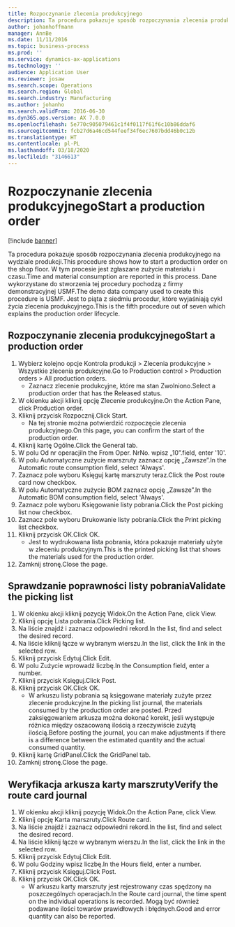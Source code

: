 ```yaml
---
title: Rozpoczynanie zlecenia produkcyjnego
description: Ta procedura pokazuje sposób rozpoczynania zlecenia produkcyjnego na wydziale produkcji.
author: johanhoffmann
manager: AnnBe
ms.date: 11/11/2016
ms.topic: business-process
ms.prod: ''
ms.service: dynamics-ax-applications
ms.technology: ''
audience: Application User
ms.reviewer: josaw
ms.search.scope: Operations
ms.search.region: Global
ms.search.industry: Manufacturing
ms.author: johanho
ms.search.validFrom: 2016-06-30
ms.dyn365.ops.version: AX 7.0.0
ms.openlocfilehash: 5e770c905079461c1f4f0117f61f6c10b86ddaf6
ms.sourcegitcommit: fcb27d6a46cd544feef34f6ec7607bdd46b0c12b
ms.translationtype: HT
ms.contentlocale: pl-PL
ms.lasthandoff: 03/18/2020
ms.locfileid: "3146613"
---
```

# <a name="start-a-production-order"></a><span data-ttu-id="8cb38-103">Rozpoczynanie zlecenia produkcyjnego</span><span class="sxs-lookup"><span data-stu-id="8cb38-103">Start a production order</span></span>

[!include [banner](../../includes/banner.md)]

<span data-ttu-id="8cb38-104">Ta procedura pokazuje sposób rozpoczynania zlecenia produkcyjnego na wydziale produkcji.</span><span class="sxs-lookup"><span data-stu-id="8cb38-104">This procedure shows how to start a production order on the shop floor.</span></span> <span data-ttu-id="8cb38-105">W tym procesie jest zgłaszane zużycie materiału i czasu.</span><span class="sxs-lookup"><span data-stu-id="8cb38-105">Time and material consumption are reported in this process.</span></span> <span data-ttu-id="8cb38-106">Dane wykorzystane do stworzenia tej procedury pochodzą z firmy demonstracyjnej USMF.</span><span class="sxs-lookup"><span data-stu-id="8cb38-106">The demo data company used to create this procedure is USMF.</span></span> <span data-ttu-id="8cb38-107">Jest to piąta z siedmiu procedur, które wyjaśniają cykl życia zlecenia produkcyjnego.</span><span class="sxs-lookup"><span data-stu-id="8cb38-107">This is the fifth procedure out of seven which explains the production order lifecycle.</span></span>


## <a name="start-a-production-order"></a><span data-ttu-id="8cb38-108">Rozpoczynanie zlecenia produkcyjnego</span><span class="sxs-lookup"><span data-stu-id="8cb38-108">Start a production order</span></span>
1. <span data-ttu-id="8cb38-109">Wybierz kolejno opcje Kontrola produkcji > Zlecenia produkcyjne > Wszystkie zlecenia produkcyjne.</span><span class="sxs-lookup"><span data-stu-id="8cb38-109">Go to Production control > Production orders > All production orders.</span></span>
    * <span data-ttu-id="8cb38-110">Zaznacz zlecenie produkcyjne, które ma stan Zwolniono.</span><span class="sxs-lookup"><span data-stu-id="8cb38-110">Select a production order that has the Released status.</span></span>  
2. <span data-ttu-id="8cb38-111">W okienku akcji kliknij opcję Zlecenie produkcyjne.</span><span class="sxs-lookup"><span data-stu-id="8cb38-111">On the Action Pane, click Production order.</span></span>
3. <span data-ttu-id="8cb38-112">Kliknij przycisk Rozpocznij.</span><span class="sxs-lookup"><span data-stu-id="8cb38-112">Click Start.</span></span>
    * <span data-ttu-id="8cb38-113">Na tej stronie można potwierdzić rozpoczęcie zlecenia produkcyjnego.</span><span class="sxs-lookup"><span data-stu-id="8cb38-113">On this page, you can confirm the start of the production order.</span></span>  
4. <span data-ttu-id="8cb38-114">Kliknij kartę Ogólne.</span><span class="sxs-lookup"><span data-stu-id="8cb38-114">Click the General tab.</span></span>
5. <span data-ttu-id="8cb38-115">W polu Od nr operacji</span><span class="sxs-lookup"><span data-stu-id="8cb38-115">In the From Oper.</span></span> <span data-ttu-id="8cb38-116">Nr</span><span class="sxs-lookup"><span data-stu-id="8cb38-116">No.</span></span> <span data-ttu-id="8cb38-117">wpisz „10”.</span><span class="sxs-lookup"><span data-stu-id="8cb38-117">field, enter '10'.</span></span>
6. <span data-ttu-id="8cb38-118">W polu Automatyczne zużycie marszruty zaznacz opcję „Zawsze”.</span><span class="sxs-lookup"><span data-stu-id="8cb38-118">In the Automatic route consumption field, select 'Always'.</span></span>
7. <span data-ttu-id="8cb38-119">Zaznacz pole wyboru Księguj kartę marszruty teraz.</span><span class="sxs-lookup"><span data-stu-id="8cb38-119">Click the Post route card now checkbox.</span></span>
8. <span data-ttu-id="8cb38-120">W polu Automatyczne zużycie BOM zaznacz opcję „Zawsze”.</span><span class="sxs-lookup"><span data-stu-id="8cb38-120">In the Automatic BOM consumption field, select 'Always'.</span></span>
9. <span data-ttu-id="8cb38-121">Zaznacz pole wyboru Księgowanie listy pobrania.</span><span class="sxs-lookup"><span data-stu-id="8cb38-121">Click the Post picking list now checkbox.</span></span>
10. <span data-ttu-id="8cb38-122">Zaznacz pole wyboru Drukowanie listy pobrania.</span><span class="sxs-lookup"><span data-stu-id="8cb38-122">Click the Print picking list checkbox.</span></span>
11. <span data-ttu-id="8cb38-123">Kliknij przycisk OK.</span><span class="sxs-lookup"><span data-stu-id="8cb38-123">Click OK.</span></span>
    * <span data-ttu-id="8cb38-124">Jest to wydrukowana lista pobrania, która pokazuje materiały użyte w zleceniu produkcyjnym.</span><span class="sxs-lookup"><span data-stu-id="8cb38-124">This is the printed picking list that shows the materials used for the production order.</span></span>  
12. <span data-ttu-id="8cb38-125">Zamknij stronę.</span><span class="sxs-lookup"><span data-stu-id="8cb38-125">Close the page.</span></span>

## <a name="validate-the-picking-list"></a><span data-ttu-id="8cb38-126">Sprawdzanie poprawności listy pobrania</span><span class="sxs-lookup"><span data-stu-id="8cb38-126">Validate the picking list</span></span>
1. <span data-ttu-id="8cb38-127">W okienku akcji kliknij pozycję Widok.</span><span class="sxs-lookup"><span data-stu-id="8cb38-127">On the Action Pane, click View.</span></span>
2. <span data-ttu-id="8cb38-128">Kliknij opcję Lista pobrania.</span><span class="sxs-lookup"><span data-stu-id="8cb38-128">Click Picking list.</span></span>
3. <span data-ttu-id="8cb38-129">Na liście znajdź i zaznacz odpowiedni rekord.</span><span class="sxs-lookup"><span data-stu-id="8cb38-129">In the list, find and select the desired record.</span></span>
4. <span data-ttu-id="8cb38-130">Na liście kliknij łącze w wybranym wierszu.</span><span class="sxs-lookup"><span data-stu-id="8cb38-130">In the list, click the link in the selected row.</span></span>
5. <span data-ttu-id="8cb38-131">Kliknij przycisk Edytuj.</span><span class="sxs-lookup"><span data-stu-id="8cb38-131">Click Edit.</span></span>
6. <span data-ttu-id="8cb38-132">W polu Zużycie wprowadź liczbę.</span><span class="sxs-lookup"><span data-stu-id="8cb38-132">In the Consumption field, enter a number.</span></span>
7. <span data-ttu-id="8cb38-133">Kliknij przycisk Księguj.</span><span class="sxs-lookup"><span data-stu-id="8cb38-133">Click Post.</span></span>
8. <span data-ttu-id="8cb38-134">Kliknij przycisk OK.</span><span class="sxs-lookup"><span data-stu-id="8cb38-134">Click OK.</span></span>
    * <span data-ttu-id="8cb38-135">W arkuszu listy pobrania są księgowane materiały zużyte przez zlecenie produkcyjne.</span><span class="sxs-lookup"><span data-stu-id="8cb38-135">In the picking list journal, the materials consumed by the production order are posted.</span></span> <span data-ttu-id="8cb38-136">Przed zaksięgowaniem arkusza można dokonać korekt, jeśli występuje różnica między oszacowaną ilością a rzeczywiście zużytą ilością.</span><span class="sxs-lookup"><span data-stu-id="8cb38-136">Before posting the journal, you can make adjustments if there is a difference between the estimated quantity and the actual consumed quantity.</span></span>  
9. <span data-ttu-id="8cb38-137">Kliknij kartę GridPanel.</span><span class="sxs-lookup"><span data-stu-id="8cb38-137">Click the GridPanel tab.</span></span>
10. <span data-ttu-id="8cb38-138">Zamknij stronę.</span><span class="sxs-lookup"><span data-stu-id="8cb38-138">Close the page.</span></span>

## <a name="verify-the-route-card-journal"></a><span data-ttu-id="8cb38-139">Weryfikacja arkusza karty marszruty</span><span class="sxs-lookup"><span data-stu-id="8cb38-139">Verify the route card journal</span></span>
1. <span data-ttu-id="8cb38-140">W okienku akcji kliknij pozycję Widok.</span><span class="sxs-lookup"><span data-stu-id="8cb38-140">On the Action Pane, click View.</span></span>
2. <span data-ttu-id="8cb38-141">Kliknij opcję Karta marszruty.</span><span class="sxs-lookup"><span data-stu-id="8cb38-141">Click Route card.</span></span>
3. <span data-ttu-id="8cb38-142">Na liście znajdź i zaznacz odpowiedni rekord.</span><span class="sxs-lookup"><span data-stu-id="8cb38-142">In the list, find and select the desired record.</span></span>
4. <span data-ttu-id="8cb38-143">Na liście kliknij łącze w wybranym wierszu.</span><span class="sxs-lookup"><span data-stu-id="8cb38-143">In the list, click the link in the selected row.</span></span>
5. <span data-ttu-id="8cb38-144">Kliknij przycisk Edytuj.</span><span class="sxs-lookup"><span data-stu-id="8cb38-144">Click Edit.</span></span>
6. <span data-ttu-id="8cb38-145">W polu Godziny wpisz liczbę.</span><span class="sxs-lookup"><span data-stu-id="8cb38-145">In the Hours field, enter a number.</span></span>
7. <span data-ttu-id="8cb38-146">Kliknij przycisk Księguj.</span><span class="sxs-lookup"><span data-stu-id="8cb38-146">Click Post.</span></span>
8. <span data-ttu-id="8cb38-147">Kliknij przycisk OK.</span><span class="sxs-lookup"><span data-stu-id="8cb38-147">Click OK.</span></span>
    * <span data-ttu-id="8cb38-148">W arkuszu karty marszruty jest rejestrowany czas spędzony na poszczególnych operacjach.</span><span class="sxs-lookup"><span data-stu-id="8cb38-148">In the Route card journal, the time spent on the individual operations is recorded.</span></span> <span data-ttu-id="8cb38-149">Mogą być również podawane ilości towarów prawidłowych i błędnych.</span><span class="sxs-lookup"><span data-stu-id="8cb38-149">Good and error quantity can also be reported.</span></span>  
